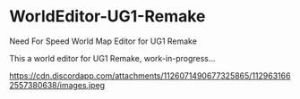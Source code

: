 # WorldEditor-UG1-Remake
Need For Speed World Map Editor for UG1 Remake

This a world editor for UG1 Remake,
work-in-progress...

https://cdn.discordapp.com/attachments/1126071490677325865/1129631662557380638/images.jpeg
